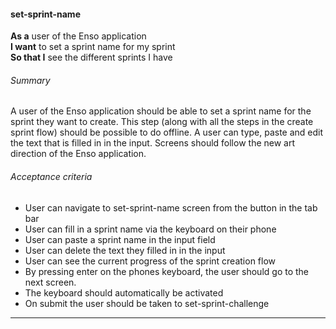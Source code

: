 #### set-sprint-name
**As a** user of the Enso application <br />
**I want** to set a sprint name for my sprint <br />
**So that I** see the different sprints I have

###### Summary
A user of the Enso application should be able to set a sprint name for the sprint they want to create. This step (along with all the steps in the create sprint flow) should be possible to do offline. A user can type, paste and edit the text that is filled in in the input. Screens should follow the new art direction of the Enso application.

###### Acceptance criteria
- User can navigate to set-sprint-name screen from the button in the tab bar
- User can fill in a sprint name via the keyboard on their phone
- User can paste a sprint name in the input field
- User can delete the text they filled in in the input
- User can see the current progress of the sprint creation flow
- By pressing enter on the phones keyboard, the user should go to the next screen.
- The keyboard should automatically be activated
- On submit the user should be taken to set-sprint-challenge

---
